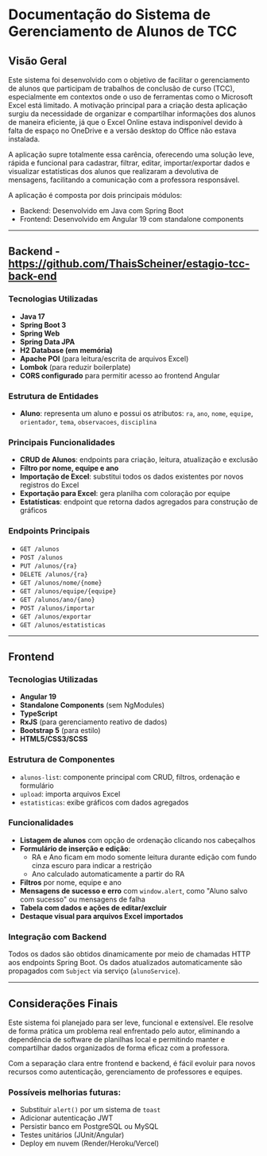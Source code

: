 # Documentação do Sistema de Gerenciamento de Alunos de TCC

## Visão Geral
Este sistema foi desenvolvido com o objetivo de facilitar o gerenciamento de alunos que participam de trabalhos de conclusão de curso (TCC), especialmente em contextos onde o uso de ferramentas como o Microsoft Excel está limitado. A motivação principal para a criação desta aplicação surgiu da necessidade de organizar e compartilhar informações dos alunos de maneira eficiente, já que o Excel Online estava indisponível devido à falta de espaço no OneDrive e a versão desktop do Office não estava instalada.

A aplicação supre totalmente essa carência, oferecendo uma solução leve, rápida e funcional para cadastrar, filtrar, editar, importar/exportar dados e visualizar estatísticas dos alunos que realizaram a devolutiva de mensagens, facilitando a comunicação com a professora responsável.

A aplicação é composta por dois principais módulos:
- Backend: Desenvolvido em Java com Spring Boot
- Frontend: Desenvolvido em Angular 19 com standalone components

---

## Backend - https://github.com/ThaisScheiner/estagio-tcc-back-end

### Tecnologias Utilizadas
- **Java 17**
- **Spring Boot 3**
- **Spring Web**
- **Spring Data JPA**
- **H2 Database (em memória)**
- **Apache POI** (para leitura/escrita de arquivos Excel)
- **Lombok** (para reduzir boilerplate)
- **CORS configurado** para permitir acesso ao frontend Angular

### Estrutura de Entidades
- **Aluno**: representa um aluno e possui os atributos: `ra`, `ano`, `nome`, `equipe`, `orientador`, `tema`, `observacoes`, `disciplina`

### Principais Funcionalidades
- **CRUD de Alunos**: endpoints para criação, leitura, atualização e exclusão
- **Filtro por nome, equipe e ano**
- **Importação de Excel**: substitui todos os dados existentes por novos registros do Excel
- **Exportação para Excel**: gera planilha com coloração por equipe
- **Estatísticas**: endpoint que retorna dados agregados para construção de gráficos

### Endpoints Principais
- `GET /alunos`
- `POST /alunos`
- `PUT /alunos/{ra}`
- `DELETE /alunos/{ra}`
- `GET /alunos/nome/{nome}`
- `GET /alunos/equipe/{equipe}`
- `GET /alunos/ano/{ano}`
- `POST /alunos/importar`
- `GET /alunos/exportar`
- `GET /alunos/estatisticas`

---

## Frontend

### Tecnologias Utilizadas
- **Angular 19**
- **Standalone Components** (sem NgModules)
- **TypeScript**
- **RxJS** (para gerenciamento reativo de dados)
- **Bootstrap 5** (para estilo)
- **HTML5/CSS3/SCSS**

### Estrutura de Componentes
- `alunos-list`: componente principal com CRUD, filtros, ordenação e formulário
- `upload`: importa arquivos Excel
- `estatisticas`: exibe gráficos com dados agregados

### Funcionalidades
- **Listagem de alunos** com opção de ordenação clicando nos cabeçalhos
- **Formulário de inserção e edição**:
  - RA e Ano ficam em modo somente leitura durante edição com fundo cinza escuro para indicar a restrição
  - Ano calculado automaticamente a partir do RA
- **Filtros** por nome, equipe e ano
- **Mensagens de sucesso e erro** com `window.alert`, como "Aluno salvo com sucesso" ou mensagens de falha
- **Tabela com dados e ações de editar/excluir**
- **Destaque visual para arquivos Excel importados**

### Integração com Backend
Todos os dados são obtidos dinamicamente por meio de chamadas HTTP aos endpoints Spring Boot. Os dados atualizados automaticamente são propagados com `Subject` via serviço (`alunoService`).

---

## Considerações Finais
Este sistema foi planejado para ser leve, funcional e extensível. Ele resolve de forma prática um problema real enfrentado pelo autor, eliminando a dependência de software de planilhas local e permitindo manter e compartilhar dados organizados de forma eficaz com a professora.

Com a separação clara entre frontend e backend, é fácil evoluir para novos recursos como autenticação, gerenciamento de professores e equipes.

### Possíveis melhorias futuras:
- Substituir `alert()` por um sistema de `toast`
- Adicionar autenticação JWT
- Persistir banco em PostgreSQL ou MySQL
- Testes unitários (JUnit/Angular)
- Deploy em nuvem (Render/Heroku/Vercel)


